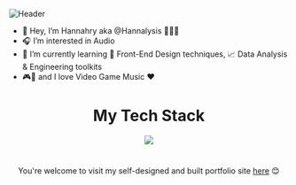 ![Header](./updated-capture-full.PNG)

- 👋 Hey, I’m Hannahry aka @Hannalysis 👩‍💻💫
- 🎧 I’m interested in Audio 
- 🌱 I’m currently learning 🎨 Front-End Design techniques, 📈 Data Analysis & Engineering toolkits
- 🎮🎼 and I love Video Game Music ♥️
<!---
Hannalysis/Hannalysis is a ✨ special ✨ repository because its `README.md` (this file) appears on your GitHub profile.
You can click the Preview link to take a look at your changes.
--->
  <h1 align= "center">My Tech Stack</h1>

<p align="center">
  <a href="https://skillicons.dev">
    <img src="https://skillicons.dev/icons?i=js,python,css,html,flask,postgres,vscode,ts,tailwind,react,nextjs,express,vitest,figma&perline=7" />
  </a>
</p>

<h1></h1>
<p align="center">
You're welcome to visit my self-designed and built portfolio site <a href ="https://www.hannalysis.co.uk">here</a> 😊
</p>
